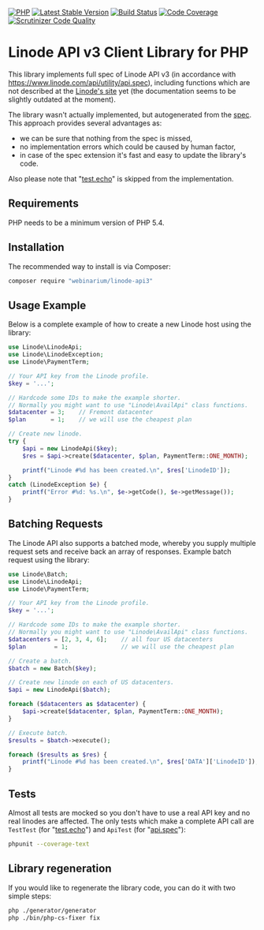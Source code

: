 [![PHP](https://img.shields.io/badge/PHP-5.4%2B-blue.svg)](https://secure.php.net/migration54)
[![Latest Stable Version](https://poser.pugx.org/webinarium/linode-api3/v/stable)](https://packagist.org/packages/webinarium/linode-api3)
[![Build Status](https://travis-ci.org/webinarium/linode-api3.svg?branch=master)](https://travis-ci.org/webinarium/linode-api3)
[![Code Coverage](https://scrutinizer-ci.com/g/webinarium/linode-api3/badges/coverage.png?b=master)](https://scrutinizer-ci.com/g/webinarium/linode-api3/?branch=master)
[![Scrutinizer Code Quality](https://scrutinizer-ci.com/g/webinarium/linode-api3/badges/quality-score.png?b=master)](https://scrutinizer-ci.com/g/webinarium/linode-api3/?branch=master)

# Linode API v3 Client Library for PHP

This library implements full spec of Linode API v3 (in accordance with https://www.linode.com/api/utility/api.spec),
including functions which are not described at the [Linode's site](https://www.linode.com/api) yet (the documentation seems to be slightly outdated at the moment).

The library wasn't actually implemented, but autogenerated from the [spec](https://api.linode.com/?api_action=api.spec).
This approach provides several advantages as:
 * we can be sure that nothing from the spec is missed,
 * no implementation errors which could be caused by human factor,
 * in case of the spec extension it's fast and easy to update the library's code.

Also please note that "[test.echo](https://www.linode.com/api/utility/test.echo)" is skipped from the implementation.

## Requirements

PHP needs to be a minimum version of PHP 5.4.

## Installation

The recommended way to install is via Composer:

```bash
composer require "webinarium/linode-api3"
```

## Usage Example

Below is a complete example of how to create a new Linode host using the library:

```php
use Linode\LinodeApi;
use Linode\LinodeException;
use Linode\PaymentTerm;

// Your API key from the Linode profile.
$key = '...';

// Hardcode some IDs to make the example shorter.
// Normally you might want to use "Linode\AvailApi" class functions.
$datacenter = 3;    // Fremont datacenter
$plan       = 1;    // we will use the cheapest plan

// Create new linode.
try {
    $api = new LinodeApi($key);
    $res = $api->create($datacenter, $plan, PaymentTerm::ONE_MONTH);

    printf("Linode #%d has been created.\n", $res['LinodeID']);
}
catch (LinodeException $e) {
    printf("Error #%d: %s.\n", $e->getCode(), $e->getMessage());
}
```

## Batching Requests

The Linode API also supports a batched mode, whereby you supply multiple request sets and receive back an array of responses.
Example batch request using the library:

```php
use Linode\Batch;
use Linode\LinodeApi;
use Linode\PaymentTerm;

// Your API key from the Linode profile.
$key = '...';

// Hardcode some IDs to make the example shorter.
// Normally you might want to use "Linode\AvailApi" class functions.
$datacenters = [2, 3, 4, 6];    // all four US datacenters
$plan        = 1;               // we will use the cheapest plan

// Create a batch.
$batch = new Batch($key);

// Create new linode on each of US datacenters.
$api = new LinodeApi($batch);

foreach ($datacenters as $datacenter) {
    $api->create($datacenter, $plan, PaymentTerm::ONE_MONTH);
}

// Execute batch.
$results = $batch->execute();

foreach ($results as $res) {
    printf("Linode #%d has been created.\n", $res['DATA']['LinodeID']);
}
```

## Tests

Almost all tests are mocked so you don't have to use a real API key and no real linodes are affected.
The only tests which make a complete API call are `TestTest` (for "[test.echo](https://www.linode.com/api/utility/test.echo)") and `ApiTest` (for "[api.spec](https://www.linode.com/api/utility/api.spec)"):

```bash
phpunit --coverage-text
```

## Library regeneration

If you would like to regenerate the library code, you can do it with two simple steps:

```bash
php ./generator/generator
php ./bin/php-cs-fixer fix
```
